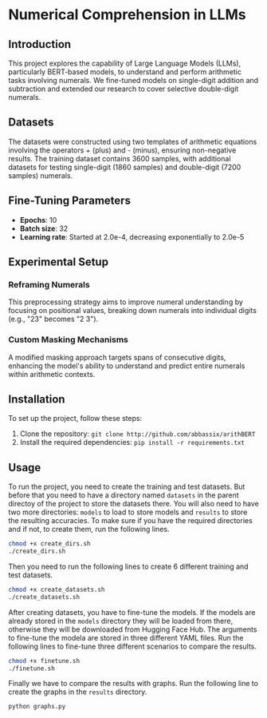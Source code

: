 # Numerical Comprehension in LLMs

## Introduction
This project explores the capability of Large Language Models (LLMs), particularly BERT-based models, to understand and perform arithmetic tasks involving numerals. We fine-tuned models on single-digit addition and subtraction and extended our research to cover selective double-digit numerals.

## Datasets
The datasets were constructed using two templates of arithmetic equations involving the operators + (plus) and - (minus), ensuring non-negative results. The training dataset contains 3600 samples, with additional datasets for testing single-digit (1860 samples) and double-digit (7200 samples) numerals.

## Fine-Tuning Parameters
- **Epochs**: 10
- **Batch size**: 32
- **Learning rate**: Started at 2.0e-4, decreasing exponentially to 2.0e-5

## Experimental Setup
### Reframing Numerals
This preprocessing strategy aims to improve numeral understanding by focusing on positional values, breaking down numerals into individual digits (e.g., "23" becomes "2 3").

### Custom Masking Mechanisms
A modified masking approach targets spans of consecutive digits, enhancing the model's ability to understand and predict entire numerals within arithmetic contexts.

## Installation
To set up the project, follow these steps:
1. Clone the repository: `git clone http://github.com/abbassix/arithBERT`
2. Install the required dependencies: `pip install -r requirements.txt`

## Usage
To run the project, you need to create the training and test datasets. But before that you need to have a directory named `datasets` in the parent directoy of the project to store the datasets there. You will also need to have two more directories: `models` to load to store models and `results` to store the resulting accuracies.
To make sure if you have the required directories and if not, to create them, run the following lines.
```bash
chmod +x create_dirs.sh
./create_dirs.sh
```
Then you need to run the following lines to create 6 different training and test datasets.
```bash
chmod +x create_datasets.sh
./create_datasets.sh
```
After creating datasets, you have to fine-tune the models. If the models are already stored in the `models` directory they will be loaded from there, otherwise they will be downloaded from Hugging Face Hub. The arguments to fine-tune the modela are stored in three different YAML files. Run the following lines to fine-tune three different scenarios to compare the results.
```bash
chmod +x finetune.sh
./finetune.sh
```
Finally we have to compare the results with graphs. Run the following line to create the graphs in the `results` directory.
```bash
python graphs.py
```
